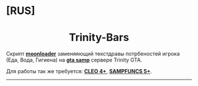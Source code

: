 # [RUS]
<h1 align="center">Trinity-Bars</h1>

Скрипт **[moonloader](https://gtaforums.com/topic/890987-moonloader/)** заменяяющий текстдравы потрбеностей игрока (Еда, Вода, Гигиена) на **[gta samp](https://sa-mp.com/)** сервере Trinity GTA.

Для работы так же требуется: **[CLEO 4+](http://cleo.li/?lang=ru)**, **[SAMPFUNCS 5+](https://blast.hk/threads/17/)**.

---
